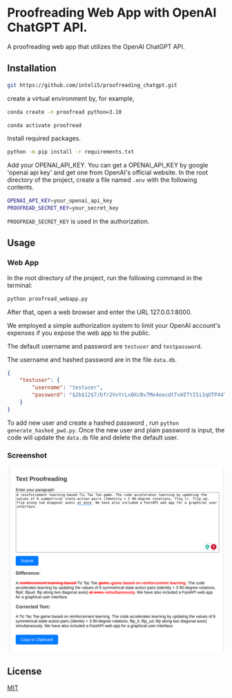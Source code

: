 # Proofreading Web App with OpenAI ChatGPT API.

A proofreading web app that utilizes the OpenAI ChatGPT API.

## Installation

```bash
git https://github.com/inteli5/proofreading_chatgpt.git
```
create a virtual environment by, for example, 

```bash
conda create -n proofread python=3.10

```

```bash
conda activate proofread
```


Install required packages.
```bash
python -m pip install -r requirements.txt
```

Add your OPENAI_API_KEY. 
You can get a OPENAI_API_KEY by google 'openai api key' and get one from OpenAI's official website. In the root directory of the project, create a file named `.env` with the following contents. 
```bash
OPENAI_API_KEY=your_openai_api_key
PROOFREAD_SECRET_KEY=your_secret_key
```
`PROOFREAD_SECRET_KEY` is used in the authorization. 

## Usage


### Web App

In the root directory of the project, run the following command in the terminal:
```bash
python proofread_webapp.py
```
After that, open a web browser and enter the URL 127.0.0.1:8000.

We employed a simple authorization system to limit your OpenAI account's expenses if you expose the web app to the public. 

The default username and password are `testuser` and `testpassword`.

The username and hashed password are in the file `data.db`.

```json
{
    "testuser": {
        "username": "testuser",
        "password": "$2b$12$7/bfr2VvYrLxBXcBv7Me4eocdtTvHITtISi3qUTP44TxxNljEYR/a" 
    }
}
```

To add new user and create a hashed password , run `python generate_hashed_pwd.py`. Once the new user and plain password is input, the code will update the `data.db` file and delete the default user.

### Screenshot

![screenshot](./Screenshot.png)


## License

[MIT](https://choosealicense.com/licenses/mit/)